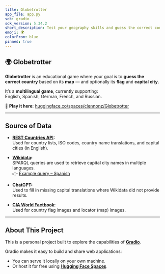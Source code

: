 ```yaml
---
title: Globetrotter
app_file: app.py
sdk: gradio
sdk_version: 5.34.2
short_description: Test your geography skills and guess the correct country.
emoji: 🌍
colorFrom: blue
pinned: true
---
```


## 🌍 **Globetrotter**

**Globetrotter** is an educational game where your goal is to **guess the correct country** based on its **map** — and optionally its **flag** and **capital city**.

It’s a **multilingual game**, currently supporting:  
English, Spanish, German, French, and Russian.

🔗 **Play it here:** [huggingface.co/spaces/clennonz/Globetrotter](https://huggingface.co/spaces/clennonz/Globetrotter)

---

##  **Source of Data**

- **[REST Countries API](https://restcountries.com/):**  
    Used for country lists, ISO codes, country name translations, and capital cities (in English).
    
- **[Wikidata](https://www.wikidata.org/):**  
    SPARQL queries are used to retrieve capital city names in multiple languages.  
    👉 [Example query – Spanish](https://query.wikidata.org/#SELECT%20%3Fcountry%20%3Fcca3%20%3Fcapital%0A%20%20%20%20%20%20%20%20%3FcountryLabel%20%3FcapitalLabel%0AWHERE%20%7B%0A%20%20%3Fcountry%20wdt%3AP31%20wd%3AQ6256.%0A%20%20OPTIONAL%20%7B%20%20%3Fcountry%20wdt%3AP36%20%3Fcapital.%20%20%7D%0A%20%20OPTIONAL%20%7B%20%20%3Fcountry%20wdt%3AP298%20%3Fcca3.%20%20%7D%0A%0A%20%20SERVICE%20wikibase%3Alabel%20%7B%20%0A%20%20%20%20bd%3AserviceParam%20wikibase%3Alanguage%20%22es%22.%0A%20%20%7D%0A%7D%0A%0AORDER%20BY%20%3FcountryLabel%0A)
    
- **ChatGPT:**  
    Used to fill in missing capital translations where Wikidata did not provide results.
    
- **[CIA World Factbook](https://www.cia.gov/the-world-factbook/):**  
    Used for country flag images and locator (map) images.
    

---

## **About This Project**

This is a personal project built to explore the capabilities of [**Gradio**](https://www.gradio.app/).

Gradio makes it easy to build and share web applications:

- You can serve it locally on your own machine.
- Or host it for free using [**Hugging Face Spaces**](https://huggingface.co/spaces).
